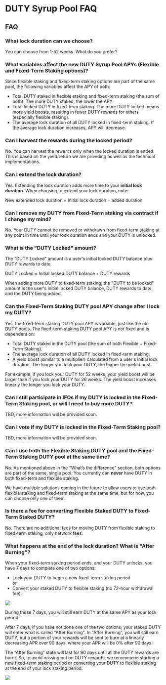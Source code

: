 # DUTY Syrup Pool FAQ

## FAQ

### What lock duration can we choose?

You can choose from 1-52 weeks. What do you prefer?

### What variables affect the new DUTY Syrup Pool APYs (Flexible and Fixed-Term Staking options)?

Since flexible staking and fixed-term staking options are part of the same pool, the following variables affect the APY of both:

* Total DUTY staked in flexible staking and fixed-term staking (the sum of both). The more DUTY staked, the lower the APY.
* Total locked DUTY in fixed-term staking. The more DUTY locked means more yield boosts, resulting in fewer DUTY rewards for others (especially flexible staking).
* The average lock duration of all DUTY locked in fixed-term staking. If the average lock duration increases, APY will decrease.

### Can I harvest the rewards during the locked period?

No. You can harvest the rewards only when the locked duration is ended. This is based on the yield/return we are providing as well as the technical implementations.

### Can I extend the lock duration?

Yes. Extending the lock duration adds more time to your **initial lock duration**. When choosing to extend your lock duration, note:

New extended lock duration = initial lock duration + added duration

### Can I remove my DUTY from Fixed-Term staking via contract if I change my mind?

No. Your DUTY cannot be removed or withdrawn from fixed-term staking at any point in time until your lock duration ends and your DUTY is unlocked.

### What is the "DUTY Locked" amount?

The "DUTY Locked" amount is a user's initial locked DUTY balance plus DUTY rewards to date.&#x20;

DUTY Locked = Initial locked DUTY balance + DUTY rewards

When adding more DUTY to fixed-term staking, the "DUTY to be locked" amount is the user's initial locked DUTY balance, DUTY rewards to date, and the DUTY being added.

### Can the Fixed-Term Staking DUTY pool APY change after I lock my DUTY?

Yes, the fixed-term staking DUTY pool APY is variable, just like the old DUTY pools. The fixed-term staking DUTY pool APY is not fixed and is dependent on:

* Total DUTY staked in the DUTY pool (the sum of both Flexible + Fixed-Term Staking).
* The average lock duration of all DUTY locked in fixed-term staking.
* A yield boost (similar to a multiplier) calculated from a user's initial lock duration. The longer you lock your DUTY, the higher the yield boost.

For example, if you lock your DUTY for 52 weeks, your yield boost will be larger than if you lock your DUTY for 26 weeks. The yield boost increases linearly the longer you lock your DUTY.

### Can I still participate in IFOs if my DUTY is locked in the Fixed-Term Staking pool, or will I need to buy more DUTY?

TBD, more information will be provided soon.

### Can I vote if my DUTY is locked in the Fixed-Term Staking pool?

TBD, more information will be provided soon.

### Can I use both the Flexible Staking DUTY pool and the Fixed-Term Staking DUTY pool at the same time?

No. As mentioned above in the "What’s the difference" section, both options are part of the same, single pool. You currently can **never** have DUTY in both fixed-term and flexible staking.

We have multiple solutions coming in the future to allow users to use both flexible staking and fixed-term staking at the same time, but for now, you can choose only one of them.

### Is there a fee for converting Flexible Staked DUTY to Fixed-Term Staked DUTY?

No. There are no additional fees for moving DUTY from flexible staking to fixed-term staking, only network fees.

### What happens at the end of the lock duration? What is "After Burning"?

When your fixed-term staking period ends, and your DUTY unlocks, you have 7 days to complete one of two options:

* Lock your DUTY to begin a new fixed-term staking period\
  or
* Convert your staked DUTY to flexible staking (no 72-hour withdrawal fee).

![](../../../.gitbook/assets/duty-pool-lock-end.png)

During these 7 days, you will still earn DUTY at the same APY as your lock period.

After 7 days, if you have not done one of the two options, your staked DUTY will enter what is called "After Burning". In "After Burning", you will still earn DUTY, but a portion of your rewards will be sent to burn at a linearly decreasing APR over 90 days, where your APR will be 0% after 90 days.

The “After Burning” state will last for 90 days until all the DUTY rewards are burnt. So, to avoid missing out on DUTY rewards, we recommend starting a new fixed-term staking period or converting your DUTY to flexible staking at the end of your lock staking period.

![](<../../../.gitbook/assets/duty-pool-lock-burn (1).png>)
